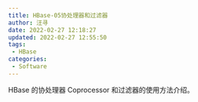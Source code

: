 ```yaml
---
title: HBase-05协处理器和过滤器
author: 汪寻
date: 2022-02-27 12:18:27
updated: 2022-02-27 12:55:50
tags:
 - HBase
categories:
 - Software
---
```


HBase 的协处理器 Coprocessor 和过滤器的使用方法介绍。

<!-- more -->
